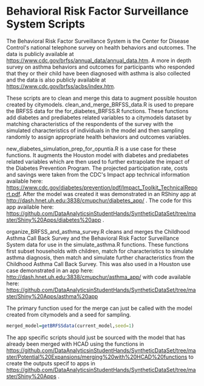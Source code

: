 # Behavioral Risk Factor Surveillance System Scripts
The Behavioral Risk Factor Surveillance System is the Center for Disease Control's national telephone survey on health behaviors and outcomes. The data is publicly available at https://www.cdc.gov/brfss/annual_data/annual_data.htm. A more in depth survey on asthma behaviors and outcomes for participants who responded that they or their child have been diagnosed with asthma is also collected and the data is also publicly available at https://www.cdc.gov/brfss/acbs/index.htm.

These scripts are to clean and merge this data to augment possible houston created by citymodels. clean_and_merge_BRFSS_data.R is used to prepare the BRFSS data for the for_diabetes_BRFSS.R functions. These functions add diabetes and prediabetes related variables to a citymodels dataset by matching characteristics of the respondents of the survey with the simulated characteristics of individuals in the model and then sampling randomly to assign appropriate health behaviors and outcomes variables.

new_diabetes_simulation_prep_for_opuntia.R is a use case for these functions. It augments the Houston model with diabetes and prediabetes related variables which are then used to further extrapolate the impact of the Diabetes Prevention Program. The projected participation rate, costs and savings were taken from the CDC's Impact app technical information available here: https://www.cdc.gov/diabetes/prevention/pdf/Impact_Toolkit_TechnicalReport.pdf. After the model was created it was demonstrated in an RShiny app at http://dash.hnet.uh.edu:3838/cmupchur/diabetes_app/ . The code for this app available here: https://github.com/DataAnalyticsinStudentHands/SyntheticDataSet/tree/master/Shiny%20Apps/diabetes%20app .

organize_BRFSS_and_asthma_survey.R cleans and merges the Childhood Asthma Call Back Survey and the Behavioral Risk Factor Surveillance System data for use in the simulate_asthma.R functions. These functions first subset households with children, match for characteristics to simulate asthma diagnosis, then match and simulate further characteristics from the Childhood Asthma Call Back Survey. This was also used in a Houston use case demonstrated in an app here: http://dash.hnet.uh.edu:3838/cmupchur/asthma_app/ with code available here: https://github.com/DataAnalyticsinStudentHands/SyntheticDataSet/tree/master/Shiny%20Apps/asthma%20app

The primary function used for the merge can just be called with the model created from citymodels and a seed for sampling.

```R
merged_model=getBRFSSdata(current_model,seed=1)
```

The app specific scripts should just be sourced with the model that has already been merged with HCAD using the functions in https://github.com/DataAnalyticsinStudentHands/SyntheticDataSet/tree/master/Potential%20Expansions/merging%20with%20HCAD%20functions to create the outputs specif to apps in https://github.com/DataAnalyticsinStudentHands/SyntheticDataSet/tree/master/Shiny%20Apps .

